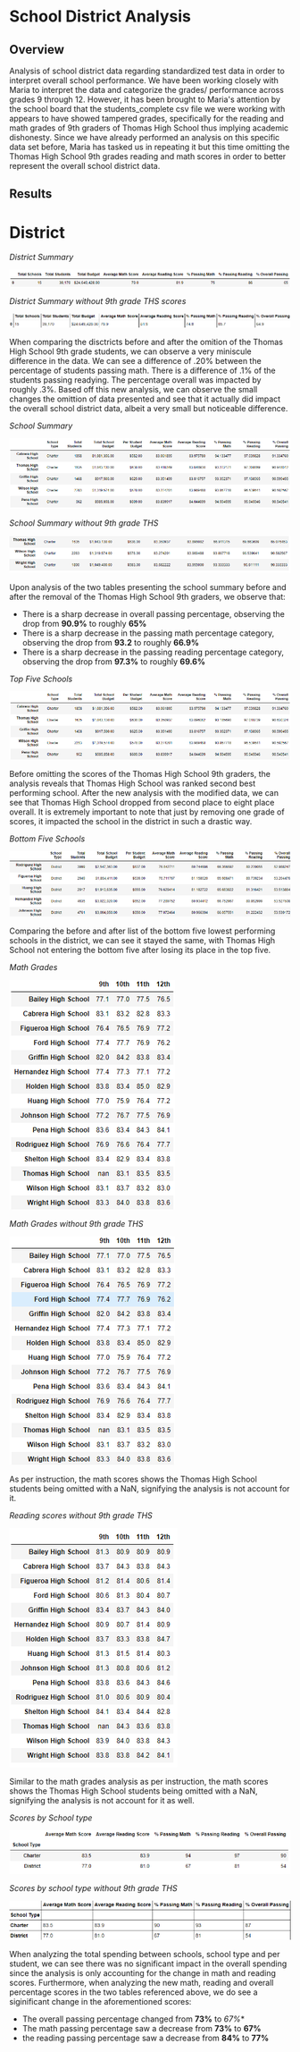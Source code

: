 # School District Analysis

## Overview
Analysis of school district data regarding standardized test data in order to interpret overall school performance. We have been working closely with Maria to interpret the data and categorize the grades/ performance across grades 9 through 12. However, it has been brought to Maria's attention by the school board that the students_complete csv file we were working with appears to have showed tampered grades, specifically for the reading and math grades of 9th graders of Thomas High School thus implying academic dishonesty. Since we have already performed an analysis on this specific data set before, Maria has tasked us in repeating it but this time omitting the Thomas High School 9th grades reading and math scores in order to better represent the overall school district data.

## Results

# District
*District Summary*

![](Resources/District_Summary.PNG)

*District Summary without 9th grade THS scores*

![](Resources/District_Summary_minus_9th_grade_THS.PNG)

When comparing the disctricts before and after the omition of the Thomas High School 9th grade students, we can observe a very miniscule difference in the data. We can see a difference of .20% between the percentage of students passing math. There is a difference of .1% of the students passing readying. The percentage overall was impacted by roughly .3%. Based off this new analysis, we can observe the small changes the omittion of data presented and see that it actually did impact the overall school district data, albeit a very small but noticeable difference.

*School Summary*

![](Resources/School_Summary.PNG)

*School Summary without 9th grade THS*

![](Resources/School_Summary_without_THS.PNG)

Upon analysis of the two tables presenting the school summary before and after the removal of the Thomas High School 9th graders, we observe that:
- There is a sharp decrease in overall passing percentage, observing the drop from **90.9%** to roughly **65%**
- There is a sharp decrease in the passing math percentage category, observing the drop from **93.2** to roughly **66.9%**
- There is a sharp decrease in the passing reading percentage category, observing the drop from **97.3%** to roughly **69.6%**

*Top Five Schools*

![](Resources/Top_Five_Schools.PNG)

Before omitting the scores of the Thomas High School 9th graders, the analysis reveals that Thomas High School was ranked second best performing school. After the new analysis with the modified data, we can see that Thomas High School dropped from second place to eight place overall. It is extremely important to note that just by removing one grade of scores, it impacted the school in the district in such a drastic way.

*Bottom Five Schools*

![](Resources/Bottom_Schools.PNG)

Comparing the before and after list of the bottom five lowest performing schools in the district, we can see it stayed the same, with Thomas High School not entering the bottom five after losing its place in the top five.

*Math Grades*

![](Resources/Math_Grades.PNG)

*Math Grades without 9th grade THS*

![](Resources/Math_Grades_without_THS.PNG)

As per instruction, the math scores shows the Thomas High School students being omitted with a NaN, signifying the analysis is not account for it.

*Reading scores without 9th grade THS*

![](Resources/Reading_Scores_without_THS.PNG)

Similar to the math grades analysis as per instruction, the math scores shows the Thomas High School students being omitted with a NaN, signifying the analysis is not account for it as well.

*Scores by School type*

![](Resources/Scores_by_School_type.PNG)

*Scores by school type without 9th grade THS*

![](Resources/Scores_by_School_type_minus_9th_grade_THS.PNG)

When analyzing the total spending between schools, school type and per student, we can see there was no significant impact in the overall spending since the analysis is only accounting for the change in math and reading scores. Furthermore, when analyzing the new math, reading and overall percentage scores in the two tables referenced above, we do see a siginificant change in the aforementioned scores:
- The overall passing percentage changed from **73%** to *67%**
- The math passing percentage saw a decrease from **73%** to **67%**
- the reading passing percentage saw a decrease from **84%** to **77%**






